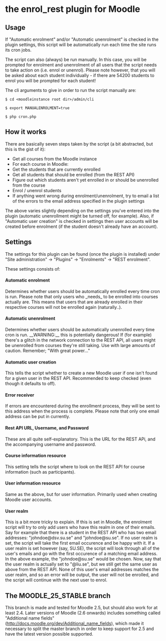 the enrol_rest plugin for Moodle
=================================

Usage
------

If "Automatic enrolment" and/or "Automatic unenrolment" is checked in the plugin settings, this
script will be automatically run each time the site runs its cron jobs.

The script can also (always) be run manually. In this case, you will be prompted for enrolment and
unenrolment of all users that the script needs to take action on (i.e. enrol or unenrol). Please
note however, that you will be asked about each student individually - if there are 54200 students
to enrol you will be prompted for each student!

The cli arguments to give in order to run the script manually are:
```shell
$ cd <moodleinstance root dir>/admin/cli

$ export MANUALENROLMENT=true

$ php cron.php
```


How it works
-------------

There are basically seven steps taken by the script (a bit abstracted, but this is the gist of it):

 - Get all courses from the Moodle instance
 - For each course in Moodle:
  - Get the students that are currently enrolled
  - Get all students that should be enrolled (from the REST API)
  - Figure out which students aren't yet enrolled in or should be unenrolled from the course
  - Enrol / unenrol students
 - If anything went wrong during enrolment/unenrolment, try to email a list of the errors to the
   email address specified in the plugin settings

The above varies slightly depending on the settings you've entered into the plugin (automatic
unenrollment might be turned off, for example). Also, if "Automatic user creation" is checked in
settings then user accounts will be created before enrolment (if the student doesn't already have
an account).




Settings
---------

The settings for this plugin can be found (once the plugin is installed) under "Site
administration" -> "Plugins" -> "Enrolments" -> "REST enrolment".

These settings consists of:

<h4>Automatic enrolment</h4>
Determines whether users should be automatically enrolled every time cron is run. Please note that
only users who _needs_ to be enrolled into courses actually are. This means that users that are
already enrolled in their respective courses will not be enrolled again (naturally..).

<h4>Automatic unenrolment</h4>
Determines whether users should be automatically unenrolled every time cron is run. __WARNING:__
this is potentially dangerous! If (for example) there's a glitch in the network connection to the
REST API, all users might be unenrolled from courses they're still taking. Use with large amounts
of caution. Remember; "With great power..."

<h4>Automatic user creation</h4>
This tells the script whether to create a new Moodle user if one isn't found for a given user in the
REST API. Recommended to keep checked (even though it defaults to off).

<h4>Error receiver</h4>
If errors are encountered during the enrollment process, they will be sent to this address when the
process is complete. Please note that only one email address can be put in currently.

<h4>Rest API URL, Username, and Password</h4>
These are all quite self-explanatory. This is the URL for the REST APi, and the accompanying
username and password.

<h4>Course information resource</h4>
This setting tells the script where to look on the REST API for course information (such as
participants).

<h4>User information resource</h4>
Same as the above, but for user information. Primarily used when creating Moodle user accounts.

<h4>User realm</h4>
This is a bit more tricky to explain. If this is set in Moodle, the enrolment script will try to
only add users who have this realm in one of their emails. Say for example that there is a student
in the REST API who has two email addresses: "johndoe@dsv.su.se" and "johndoe@su.se". If
no user realm is set, the script will take the first email occurence and be happy with it. If a user
realm is set however (say, SU.SE), the script will look through all of the user's emails and go with
the first occurence of a matching email address. In the above example, the "johndoe@su.se" would be
chosen.
Now, say that the user realm is actually set to "@liu.se", but we still get the same user as above
from the REST API. None of this user's email addresses matches the user realm, and so an error will
be output, the user will not be enrolled, and the script will continue with the next user to enrol.


The MOODLE_25_STABLE branch
----------------------------

This branch is made and tested for Moodle 2.5, but should also work for at least 2.4. Later versions
of Moodle (2.6 onwards) includes something called "Additional name fields"
(http://docs.moodle.org/dev/Additional_name_fields), which made it necessary to split the master
branch in order to keep support for 2.5 and have the latest version possible supported.